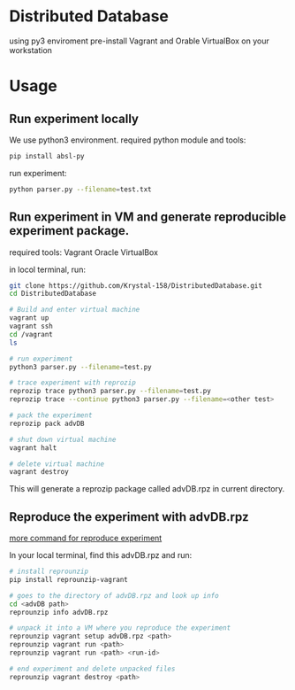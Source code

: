 # Distributed Database

using py3 enviroment
pre-install Vagrant and Orable VirtualBox on your workstation


# Usage
## Run experiment locally
We use python3 environment.
required python module and tools:
```bash
pip install absl-py
```
run experiment:
```bash
python parser.py --filename=test.txt
```

## Run experiment in VM and generate reproducible experiment package.
required tools:
Vagrant
Oracle VirtualBox

in locol terminal, run:
```bash
git clone https://github.com/Krystal-158/DistributedDatabase.git
cd DistributedDatabase

# Build and enter virtual machine
vagrant up
vagrant ssh
cd /vagrant
ls

# run experiment
python3 parser.py --filename=test.py

# trace experiment with reprozip
reprozip trace python3 parser.py --filename=test.py
reprozip trace --continue python3 parser.py --filename=<other test>

# pack the experiment
reprozip pack advDB

# shut down virtual machine
vagrant halt

# delete virtual machine
vagrant destroy
```

This will generate a reprozip package called advDB.rpz in current directory.

## Reproduce the experiment with advDB.rpz

[more command for reproduce experiment](https://docs.reprozip.org/en/1.0.x/unpacking.html#reproducing-the-experiment)

In your local terminal, find this advDB.rpz and run:

```bash
# install reprounzip
pip install reprounzip-vagrant

# goes to the directory of advDB.rpz and look up info
cd <advDB path>
reprounzip info advDB.rpz

# unpack it into a VM where you reproduce the experiment
reprounzip vagrant setup advDB.rpz <path>
reprounzip vagrant run <path>
reprounzip vagrant run <path> <run-id>

# end experiment and delete unpacked files
reprounzip vagrant destroy <path>
```






